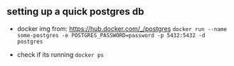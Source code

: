 # 

## setting up a quick postgres db
- docker img from: https://hub.docker.com/_/postgres
`docker run --name some-postgres -e POSTGRES_PASSWORD=password -p 5432:5432 -d postgres`

- check if its running `docker ps`